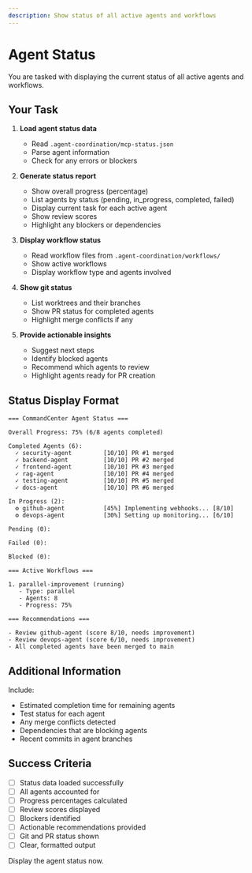 ```yaml
---
description: Show status of all active agents and workflows
---
```


# Agent Status

You are tasked with displaying the current status of all active agents and workflows.

## Your Task

1. **Load agent status data**
   - Read `.agent-coordination/mcp-status.json`
   - Parse agent information
   - Check for any errors or blockers

2. **Generate status report**
   - Show overall progress (percentage)
   - List agents by status (pending, in_progress, completed, failed)
   - Display current task for each active agent
   - Show review scores
   - Highlight any blockers or dependencies

3. **Display workflow status**
   - Read workflow files from `.agent-coordination/workflows/`
   - Show active workflows
   - Display workflow type and agents involved

4. **Show git status**
   - List worktrees and their branches
   - Show PR status for completed agents
   - Highlight merge conflicts if any

5. **Provide actionable insights**
   - Suggest next steps
   - Identify blocked agents
   - Recommend which agents to review
   - Highlight agents ready for PR creation

## Status Display Format

```
=== CommandCenter Agent Status ===

Overall Progress: 75% (6/8 agents completed)

Completed Agents (6):
  ✓ security-agent         [10/10] PR #1 merged
  ✓ backend-agent          [10/10] PR #2 merged
  ✓ frontend-agent         [10/10] PR #3 merged
  ✓ rag-agent              [10/10] PR #4 merged
  ✓ testing-agent          [10/10] PR #5 merged
  ✓ docs-agent             [10/10] PR #6 merged

In Progress (2):
  ⚙ github-agent           [45%] Implementing webhooks... [8/10]
  ⚙ devops-agent           [30%] Setting up monitoring... [6/10]

Pending (0):

Failed (0):

Blocked (0):

=== Active Workflows ===

1. parallel-improvement (running)
   - Type: parallel
   - Agents: 8
   - Progress: 75%

=== Recommendations ===

- Review github-agent (score 8/10, needs improvement)
- Review devops-agent (score 6/10, needs improvement)
- All completed agents have been merged to main
```

## Additional Information

Include:

- Estimated completion time for remaining agents
- Test status for each agent
- Any merge conflicts detected
- Dependencies that are blocking agents
- Recent commits in agent branches

## Success Criteria

- [ ] Status data loaded successfully
- [ ] All agents accounted for
- [ ] Progress percentages calculated
- [ ] Review scores displayed
- [ ] Blockers identified
- [ ] Actionable recommendations provided
- [ ] Git and PR status shown
- [ ] Clear, formatted output

Display the agent status now.
